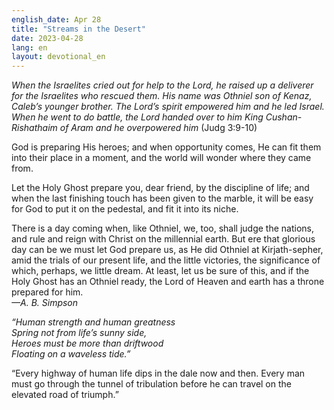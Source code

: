 ```yaml
---
english_date: Apr 28
title: "Streams in the Desert"
date: 2023-04-28
lang: en
layout: devotional_en
---
```





<p><em>When the Israelites cried out for help to the Lord, he raised up a deliverer for the Israelites who rescued them. His name was Othniel son of Kenaz, Caleb’s younger brother. The Lord’s spirit empowered him and he led Israel. When he went to do battle, the Lord handed over to him King Cushan-Rishathaim of Aram and he overpowered him</em> (Judg 3:9-10)

</p>

<p>God is preparing His heroes; and when opportunity comes, He can fit them into their place in a moment, and the world will wonder where they came from.

</p>

<p>Let the Holy Ghost prepare you, dear friend, by the discipline of life; and when the last finishing touch has been given to the marble, it will be easy for God to put it on the pedestal, and fit it into its niche.

</p>

<p>There is a day coming when, like Othniel, we, too, shall judge the nations, and rule and reign with Christ on the millennial earth. But ere that glorious day can be we must let God prepare us, as He did Othniel at Kirjath-sepher, amid the trials of our present life, and the little victories, the significance of which, perhaps, we little dream. At least, let us be sure of this, and if the Holy Ghost has an Othniel ready, the Lord of Heaven and earth has a throne prepared for him.<br/> <em>—A. B. Simpson</em>

</p>

<p><em>“Human strength and human greatness</em><br/> <em>Spring not from life’s sunny side,</em><br/> <em>Heroes must be more than driftwood </em><br/> <em>Floating on a waveless tide.”</em>

</p>

<p>“Every highway of human life dips in the dale now and then. Every man must go through the tunnel of tribulation before he can travel on the elevated road of triumph.”

</p>

<p></p>